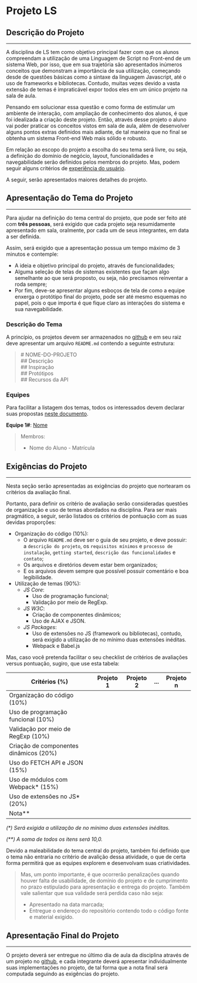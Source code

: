 # Projeto LS

## Descrição do Projeto

* * *

A disciplina de LS tem como objetivo principal fazer com que os alunos compreendam a utilização de uma Linguagem de Script no Front-end de um sistema Web, por isso, que em sua trajetória são apresentados inúmeros conceitos que demonstram a importância de sua utilização, começando desde de questões básicas como a sintaxe da linguagem Javascript, até o uso de frameworks e bibliotecas. Contudo, muitas vezes devido a vasta extensão de temas é impraticável expor todos eles em um único projeto na sala de aula.

Pensando em solucionar essa questão e como forma de estimular um ambiente de interação, com ampliação de conhecimento dos alunos, é que foi idealizada a criação deste projeto. Então, através desse projeto o aluno vai poder praticar os conceitos vistos em sala de aula, além de desenvolver alguns pontos extras definidos mais adiante, de tal maneira que no final se obtenha um sistema Front-end Web mais sólido e robusto.

Em relação ao escopo do projeto a escolha do seu tema será livre, ou seja, a definição do domínio de negócio, layout, funcionalidades e navegabilidade serão definidos pelos membros do projeto. Mas, podem seguir alguns critérios de [experiência do usuário](https://developers.google.com/web/fundamentals/design-and-ux/ux-basics/).

A seguir, serão apresentados maiores detalhes do projeto.

## Apresentação do Tema do Projeto

* * *

Para ajudar na definição do tema central do projeto, que pode ser feito até com **três pessoas**, será exigido que cada projeto seja resumidamente apresentado em sala, oralmente, por cada um de seus integrantes, em data a ser definida.

Assim, será exigido que a apresentação possua um tempo máximo de 3 minutos e contemple:

* A ideia e objetivo principal do projeto, através de funcionalidades;
* Alguma seleção de telas de sistemas existentes que façam algo semelhante ao que será proposto, ou seja, não precisamos reinventar a roda sempre;
* Por fim, deve-se apresentar alguns esboços de tela de como a equipe enxerga o protótipo final do projeto, pode ser até mesmo esquemas no papel, pois o que importa é que fique claro as interações do sistema e sua navegabilidade.

### Descrição do Tema

A princípio, os projetos devem ser armazenados no [github](http://github.com/) e em seu raiz deve apresentar um arquivo `README.md` contendo a seguinte estrutura:

> &#35; NOME-DO-PROJETO<br>
> &#35;&#35; Descrição<br>
> &#35;&#35; Inspiração<br>
> &#35;&#35; Protótipos<br>
> &#35;&#35; Recursos da API

### Equipes

Para facilitar a listagem dos temas, todos os interessados devem declarar suas propostas [neste documento](https://padlet.com/lucachaves/projetols20172).

**Equipe 1#**: [Nome](https://github.com/username/repo)

> Membros:
> * Nome do Aluno - Matrícula

## Exigências do Projeto

* * *

Nesta seção serão apresentadas as exigências do projeto que nortearam os critérios da avaliação final.

Portanto, para definir os critério de avaliação serão consideradas questões de organização e uso de temas abordados na disciplina. Para ser mais pragmático, a seguir, serão listados os critérios de pontuação com as suas devidas proporções:

* Organização do código (10%):
  - O arquivo `README.md` deve ser o guia de seu projeto, e deve possuir: a `descrição do projeto`, os `requisitos mínimos` e `processo de instalação`, `getting started`, `descrição das funcionalidades` e `contato`;
  - Os arquivos e diretórios devem estar bem organizados;
  - E os arquivos devem sempre que possível possuir comentário e boa legibilidade.
* Utilização de temas (90%):
  - *JS Core*:
    * Uso de programação funcional;
    * Validação por meio de RegExp.
  - *JS W3C*:
    * Criação de componentes dinâmicos;
    * Uso de AJAX e JSON.
  - *JS Packages*:
    * Uso de extensões no JS (framework ou bibliotecas), contudo, será exigido a utilização de no mínimo duas extensões inéditas.
    * Webpack e Babel.js

Mas, caso você pretenda facilitar o seu checklist de critérios de avaliações versus pontuação, sugiro, que use esta tabela:

Critérios (%)  | Projeto 1 | Projeto 2 | ... | Projeto n
-------------- | --------- | --------- | --- | ---------
Organização do código (10%)  |  |  | |
Uso de programação funcional (10%)  |  |  |  |
Validação por meio de RegExp (10%) |  |  |  |
Criação de componentes dinâmicos (20%) |  |  |  |
Uso do FETCH API e JSON (15%) |  |  |  |
Uso de módulos com Webpack* (15%) |  |  |  |
Uso de extensões no JS* (20%) |  |  |  |
Nota**  |  |  |  |

*(\*) Será exigida a utilização de no mínimo duas extensões inéditas.*

*(\*\*) A soma de todos os itens será 10,0.*

Devido a maleabilidade do tema central do projeto, também foi definido que o tema não entraria no critério de avalição dessa atividade, o que de certa forma permitirá que as equipes explorem e desenvolvam suas criatividades.

>Mas, um ponto importante, é que ocorrerão penalizações quando houver falta de usabilidade, de domínio do projeto e de cumprimento no prazo estipulado para apresentação e entrega do projeto. Também vale salientar que sua validade será perdida caso não seja:
>
>  * Apresentado na data marcada;
>  * Entregue o endereço do repositório contendo todo o código fonte e material exigido.

## Apresentação Final do Projeto

* * *

O projeto deverá ser entregue no último dia de aula da disciplina através de um projeto no [github](https://github.com/), e cada integrante deverá apresentar individualmente suas implementações no projeto,  de tal forma que a nota final será computada seguindo as exigências do projeto.
